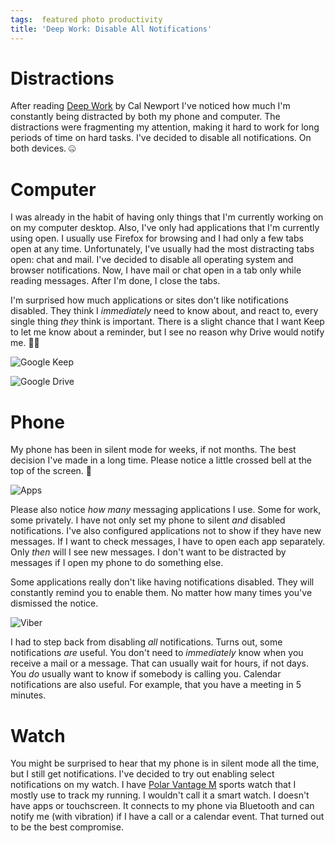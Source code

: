 ```yaml
---
tags:  featured photo productivity
title: 'Deep Work: Disable All Notifications'
---
```

# Distractions

After reading [Deep Work](/deep-work) by Cal Newport I've noticed how much I'm constantly being distracted by both my phone and computer. The distractions were fragmenting my attention, making it hard to work for long periods of time on hard tasks. I've decided to disable all notifications. On both devices. 🤐

# Computer

I was already in the habit of having only things that I'm currently working on on my computer desktop. Also, I've only had applications that I'm currently using open. I usually use Firefox for browsing and I had only a few tabs open at any time. Unfortunately, I've usually had the most distracting tabs open: chat and mail. I've decided to disable all operating system and browser notifications. Now, I have mail or chat open in a tab only while reading messages. After I'm done, I close the tabs.

I'm surprised how much applications or sites don't like notifications disabled. They think I *immediately* need to know about, and react to, every single thing *they* think is important. There is a slight chance that I want Keep to let me know about a reminder, but I see no reason why Drive would notify me. 🤷‍♂️

![Google Keep](/assets/deep-work-notifications/keep.png "Google Keep")

![Google Drive](/assets/deep-work-notifications/drive.png "Google Drive")

# Phone

My phone has been in silent mode for weeks, if not months. The best decision I've made in a long time. Please notice a little crossed bell at the top of the screen. 🔕

![Apps](/assets/deep-work-notifications/apps.jpg "Apps")

Please also notice *how many* messaging applications I use. Some for work, some privately. I have not only set my phone to silent *and* disabled notifications. I've also configured applications not to show if they have new messages. If I want to check messages, I have to open each app separately. Only *then* will I see new messages. I don't want to be distracted by messages if I open my phone to do something else.

Some applications really don't like having notifications disabled. They will constantly remind you to enable them. No matter how many times you've dismissed the notice.

![Viber](/assets/deep-work-notifications/viber.jpg "Viber")

I had to step back from disabling *all* notifications. Turns out, some notifications *are* useful. You don't need to *immediately* know when you receive a mail or a message. That can usually wait for hours, if not days. You *do* usually want to know if somebody is calling you. Calendar notifications are also useful. For example, that you have a meeting in 5 minutes.


# Watch

You might be surprised to hear that my phone is in silent mode all the time, but I still get notifications. I've decided to try out enabling select notifications on my watch. I have [Polar Vantage M](https://www.polar.com/en/vantage/m) sports watch that I mostly use to track my running. I wouldn't call it a smart watch. I doesn't have apps or touchscreen. It connects to my phone via Bluetooth and can notify me (with vibration) if I have a call or a calendar event. That turned out to be the best compromise.

